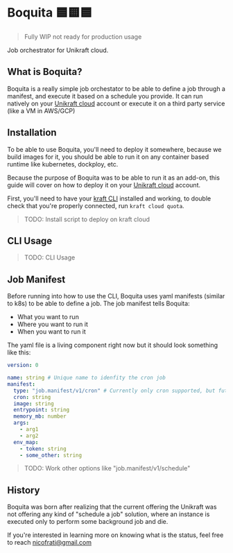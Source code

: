 # Boquita 🟦🟨🟦

> Fully WIP not ready for production usage

Job orchestrator for Unikraft cloud.


## What is Boquita?

Boquita is a really simple job orchestator to be able to define a job through a manifest, and execute it based on a schedule you provide.
It can run natively on your [Unikraft cloud](https://unikraft.cloud) account or execute it on a third party service (like a VM in AWS/GCP)

## Installation

To be able to use Boquita, you'll need to deploy it somewhere, because we build images for it, you should be able to run it on any container based runtime like kubernetes, dockploy, etc.

Because the purpose of Boquita was to be able to run it as an add-on, this guide will cover on how to deploy it on your [Unikraft cloud](https://unikraft.cloud) account.

First, you'll need to have your [kraft CLI](https://unikraft.cloud/docs/cli/) installed and working, to double check that you're properly connected, run `kraft cloud quota`.

> TODO: Install script to deploy on kraft cloud

## CLI Usage

> TODO: CLI Usage

## Job Manifest

Before running into how to use the CLI, Boquita uses yaml manifests (similar to k8s) to be able to define a job. The job manifest tells Boquita:
- What you want to run
- Where you want to run it
- When you want to run it

The yaml file is a living component right now but it should look something like this:

```yaml
version: 0

name: string # Unique name to idenfity the cron job
manifest:
  type: "job.manifest/v1/cron" # Currently only cron supported, but future options might be "single_run" and "schedule"
  cron: string
  image: string
  entrypoint: string
  memory_mb: number
  args:
    - arg1
    - arg2
  env_map:
    - token: string
    - some_other: string
```

> TODO: Work other options like "job.manifest/v1/schedule"


## History

Boquita was born after realizing that the current offering the Unikraft was not offering any kind of "schedule a job" solution, where an instance is executed only to perform some background job and die.

If you're interested in learning more on knowing what is the status, feel free to reach [nicofrati@gmail.com](emailto:nicofrati@gmail.com)